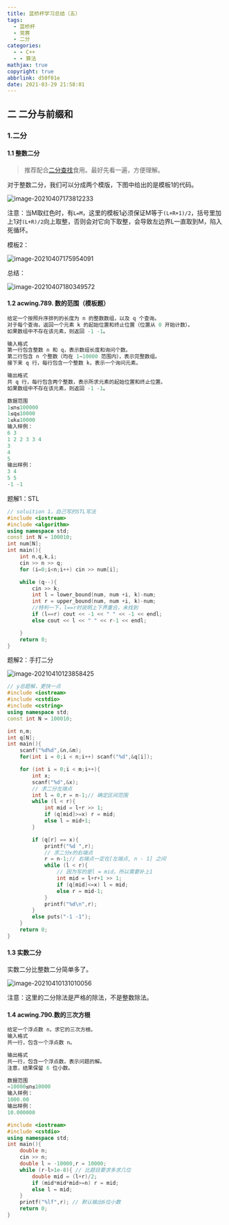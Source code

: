 ```yaml
---
title: 蓝桥杯学习总结（五）
tags:
  - 蓝桥杯
  - 竞赛
  - 二分
categories:
  - - C++
  - - 算法
mathjax: true
copyright: true
abbrlink: d50f01e
date: 2021-03-29 21:58:01
---
```


## 二 二分与前缀和

<!--more-->

### 1.二分

#### 1.1 整数二分

> 推荐配合[二分查找](https://www.grantdrew.top/posts/e8eb0481.html)食用。最好先看一遍，方便理解。

对于整数二分，我们可以分成两个模版，下图中给出的是模板1的代码。

![image-20210407173812233](https://gitee.com/grant1499/blog-pic/raw/master/img/202110231935651.png)

注意：当M取红色时，有`L=M`，这里的模板1必须保证M等于`(L+R+1)/2`，括号里加上1对`(L+R)/2`向上取整，否则会对它向下取整，会导致左边界L一直取到M，陷入死循环。

模板2：

![image-20210407175954091](https://gitee.com/grant1499/blog-pic/raw/master/img/202110231935001.png)

总结：

![image-20210407180349572](https://gitee.com/grant1499/blog-pic/raw/master/img/202110231935007.png)

#### 1.2 acwing.789. 数的范围（模板题）

```C++
给定一个按照升序排列的长度为 n 的整数数组，以及 q 个查询。
对于每个查询，返回一个元素 k 的起始位置和终止位置（位置从 0 开始计数）。
如果数组中不存在该元素，则返回 -1 -1。

输入格式
第一行包含整数 n 和 q，表示数组长度和询问个数。
第二行包含 n 个整数（均在 1∼10000 范围内），表示完整数组。
接下来 q 行，每行包含一个整数 k，表示一个询问元素。

输出格式
共 q 行，每行包含两个整数，表示所求元素的起始位置和终止位置。
如果数组中不存在该元素，则返回 -1 -1。

数据范围
1≤n≤100000
1≤q≤10000
1≤k≤10000
输入样例：
6 3
1 2 2 3 3 4
3
4
5
输出样例：
3 4
5 5
-1 -1
```

题解1：STL

```C++
// soluition 1，自己写的STL写法
#include <iostream>
#include <algorithm>
using namespace std;
const int N = 100010;
int num[N];
int main(){
    int n,q,k,i;
    cin >> n >> q;
    for (i=0;i<n;i++) cin >> num[i];

    while (q--){
        cin >> k;
        int l = lower_bound(num, num +i, k)-num;
        int r = upper_bound(num, num +i, k)-num;
        //特判一下，l==r时说明上下界重合，未找到
        if (l==r) cout << -1 << " " << -1 << endl;
        else cout << l << " " << r-1 << endl;

    }
    return 0;
}
```

题解2：手打二分

![image-20210410123858425](https://gitee.com/grant1499/blog-pic/raw/master/img/202110231935014.png)

```C++
// y总题解，更快一点
#include <iostream>
#include <cstdio>
#include <cstring>
using namespace std;
const int N = 100010;

int n,m;
int q[N];
int main(){
    scanf("%d%d",&n,&m);
    for(int i = 0;i < n;i++) scanf("%d",&q[i]);

    for (int i = 0;i < m;i++){
        int x;
        scanf("%d",&x);
        // 求二分左端点
        int l = 0,r = n-1;// 确定区间范围
        while (l < r){
            int mid = l+r >> 1;
            if (q[mid]>=x) r = mid;
            else l = mid+1;
        }

        if (q[r] == x){
            printf("%d ",r);
            // 求二分x的右端点
            r = n-1;// 右端点一定在[左端点, n - 1] 之间
            while (l < r){
                // 因为写的是l = mid，所以需要补上1
                int mid = l+r+1 >> 1;
                if (q[mid]<=x) l = mid;
                else r = mid-1;
            }
            printf("%d\n",r);
        }
        else puts("-1 -1");
    }
    return 0;
}
```

#### 1.3 实数二分

实数二分比整数二分简单多了。

![image-20210410131010056](https://gitee.com/grant1499/blog-pic/raw/master/img/202110231935494.png)

注意：这里的二分除法是严格的除法，不是整数除法。

#### 1.4 acwing.790.数的三次方根

```C++
给定一个浮点数 n，求它的三次方根。
输入格式
共一行，包含一个浮点数 n。

输出格式
共一行，包含一个浮点数，表示问题的解。
注意，结果保留 6 位小数。

数据范围
−10000≤n≤10000
输入样例：
1000.00
输出样例：
10.000000
```

```C++
#include <iostream>
#include <cstdio>
using namespace std;
int main(){
    double n;
    cin >> n;
    double l = -10000,r = 10000;
    while (r-l>1e-8){ // 比题目要求多求几位
        double mid = (l+r)/2;
        if (mid*mid*mid>=n) r = mid;
        else l = mid;
    }
    printf("%lf",r); // 默认输出6位小数
    return 0;
}
```

